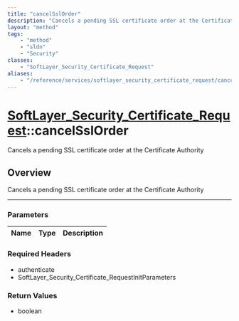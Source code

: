```yaml
---
title: "cancelSslOrder"
description: "Cancels a pending SSL certificate order at the Certificate Authority"
layout: "method"
tags:
    - "method"
    - "sldn"
    - "Security"
classes:
    - "SoftLayer_Security_Certificate_Request"
aliases:
    - "/reference/services/softlayer_security_certificate_request/cancelSslOrder"
---
```

# [SoftLayer_Security_Certificate_Request](/reference/services/SoftLayer_Security_Certificate_Request)::cancelSslOrder

Cancels a pending SSL certificate order at the Certificate Authority


## Overview 
Cancels a pending SSL certificate order at the Certificate Authority 

-----

### Parameters 
|Name | Type | Description |
| --- | --- | --- |


### Required Headers
* authenticate
* SoftLayer_Security_Certificate_RequestInitParameters


### Return Values
* boolean





